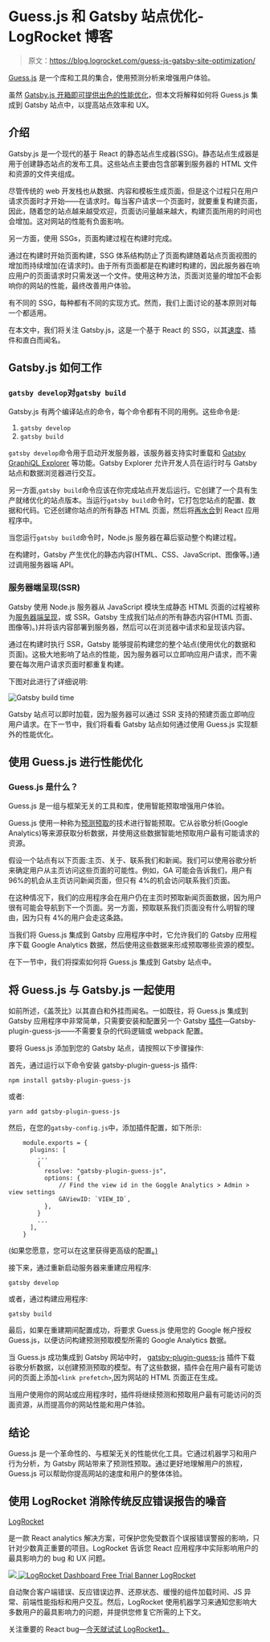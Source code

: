 # Guess.js 和 Gatsby 站点优化- LogRocket 博客

> 原文：<https://blog.logrocket.com/guess-js-gatsby-site-optimization/>

[Guess.js](https://guess-js.github.io/) 是一个库和工具的集合，使用预测分析来增强用户体验。

虽然 [Gatsby.js 开箱即可提供出色的性能优化](https://blog.logrocket.com/is-gatsby-really-that-great-e7b19c4c1c05/)，但本文将解释如何将 Guess.js 集成到 Gatsby 站点中，以提高站点效率和 UX。

## 介绍

Gatsby.js 是一个现代的基于 React 的静态站点生成器(SSG)。静态站点生成器是用于创建静态站点的发布工具。这些站点主要由包含部署到服务器的 HTML 文件和资源的文件夹组成。

尽管传统的 web 开发栈也从数据、内容和模板生成页面，但是这个过程只在用户请求页面时才开始——在请求时。每当客户请求一个页面时，就要重复构建页面，因此，随着您的站点越来越受欢迎，页面访问量越来越大，构建页面所用的时间也会增加。这对网站的性能有负面影响。

另一方面，使用 SSGs，页面构建过程在构建时完成。

通过在构建时开始页面构建，SSG 体系结构防止了页面构建随着站点页面视图的增加而持续增加(在请求时)。由于所有页面都是在构建时构建的，因此服务器在响应用户的页面请求时只需发送一个文件。使用这种方法，页面浏览量的增加不会影响你的网站的性能，最终改善用户体验。

有不同的 SSG，每种都有不同的实现方式。然而，我们上面讨论的基本原则对每一个都适用。

在本文中，我们将关注 Gatsby.js，这是一个基于 React 的 SSG，以其[速度](https://blog.logrocket.com/faster-page-load-times-with-link-prefetching/)、插件和直白而闻名。

## Gatsby.js 如何工作

### `gatsby develop`对`gatsby build`

Gatsby.js 有两个编译站点的命令，每个命令都有不同的用例。这些命令是:

1.  `gatsby develop`
2.  `gatsby build`

`gatsby develop`命令用于启动开发服务器，该服务器支持实时重载和 [Gatsby GraphiQL Explorer](https://www.gatsbyjs.com/docs/running-queries-with-graphiql/) 等功能。Gatsby Explorer 允许开发人员在运行时与 Gatsby 站点和数据浏览器进行交互。

另一方面,`gatsby build`命令应该在你完成站点开发后运行。它创建了一个具有生产就绪优化的站点版本。当运行`gatsby build`命令时，它打包您站点的配置、数据和代码。它还创建你站点的所有静态 HTML 页面，然后将[再水合](https://www.gatsbyjs.com/docs/glossary/#hydration)到 React 应用程序中。

当您运行`gatsby build`命令时，Node.js 服务器在幕后驱动整个构建过程。

在构建时，Gatsby 产生优化的静态内容(HTML、CSS、JavaScript、图像等。)通过调用服务器端 API。

### 服务器端呈现(SSR)

Gatsby 使用 Node.js 服务器从 JavaScript 模块生成静态 HTML 页面的过程被称为[服务器端呈现](https://blog.logrocket.com/prefetching-dynamic-routing-next-js/)，或 SSR。Gatsby 生成我们站点的所有静态内容(HTML 页面、图像等)。)并将该内容部署到服务器，然后可以在浏览器中请求和呈现该内容。

通过在构建时执行 SSR，Gatsby 能够提前构建您的整个站点(使用优化的数据和页面)。这极大地影响了站点的性能，因为服务器可以立即响应用户请求，而不需要在每次用户请求页面时都重复构建。

下图对此进行了详细说明:

![Gatsby build time](img/1b1793f51bfe69fc093ae77c4ddfe91a.png)

Gatsby 站点可以即时加载，因为服务器可以通过 SSR 支持的预建页面立即响应用户请求。在下一节中，我们将看看 Gatsby 站点如何通过使用 Guess.js 实现额外的性能优化。

## 使用 Guess.js 进行性能优化

### Guess.js 是什么？

Guess.js 是一组与框架无关的工具和库，使用智能预取增强用户体验。

Guess.js 使用一种称为[预测预取](https://blog.logrocket.com/using-resource-hints-to-optimize-performance/)的技术进行智能预取。它从谷歌分析(Google Analytics)等来源获取分析数据，并使用这些数据智能地预取用户最有可能请求的资源。

假设一个站点有以下页面:主页、关于、联系我们和新闻。我们可以使用谷歌分析来确定用户从主页访问这些页面的可能性。例如，GA 可能会告诉我们，用户有 96%的机会从主页访问新闻页面，但只有 4%的机会访问联系我们页面。

在这种情况下，我们的应用程序会在用户仍在主页时预取新闻页面数据，因为用户很有可能会导航到下一个页面。另一方面，预取联系我们页面没有什么明智的理由，因为只有 4%的用户会走这条路。

当我们将 Guess.js 集成到 Gatsby 应用程序中时，它允许我们的 Gatsby 应用程序下载 Google Analytics 数据，然后使用这些数据来形成预取哪些资源的模型。

在下一节中，我们将探索如何将 Guess.js 集成到 Gatsby 站点中。

## 将 Guess.js 与 Gatsby.js 一起使用

如前所述，《盖茨比》以其直白和外挂而闻名。一如既往，将 Guess.js 集成到 Gatsby 应用程序中非常简单，只需要安装和配置另一个 Gatsby [插件](https://www.gatsbyjs.com/plugins/gatsby-plugin-guess-js/)—Gatsby-plugin-guess-js——不需要复杂的代码逻辑或 webpack 配置。

要将 Guess.js 添加到您的 Gatsby 站点，请按照以下步骤操作:

首先，通过运行以下命令安装 gatsby-plugin-guess-js 插件:

```
npm install gatsby-plugin-guess-js
```

或者:

```
yarn add gatsby-plugin-guess-js
```

然后，在您的`gatsby-config.js`中，添加插件配置，如下所示:

```
    module.exports = { 
      plugins: [
        ...
        { 
          resolve: "gatsby-plugin-guess-js", 
          options: { 
              // Find the view id in the Goggle Analytics > Admin > view settings
              GAViewID: `VIEW_ID`,
          }, 
        }
        ...
      ], 
    }

```

(如果您愿意，您可以在这里获得更高级的配置[。)](https://www.gatsbyjs.com/plugins/gatsby-plugin-guess-js/#how-to-use)

接下来，通过重新启动服务器来重建应用程序:

```
gatsby develop
```

或者，通过构建应用程序:

```
gatsby build
```

最后，如果在重建期间配置成功，将要求 Guess.js 使用您的 Google 帐户授权 Guess.js，以便访问构建预测预取模型所需的 Google Analytics 数据。

当 Guess.js 成功集成到 Gatsby 网站中时， [gatsby-plugin-guess-js](https://www.gatsbyjs.com/plugins/gatsby-plugin-guess-js/) 插件下载谷歌分析数据，以创建预测预取的模型。有了这些数据，插件会在用户最有可能访问的页面上添加`<link prefetch>`,因为网站的 HTML 页面正在生成。

当用户使用你的网站或应用程序时，插件将继续预测和预取用户最有可能访问的页面资源，从而提高你的网站性能和用户体验。

## 结论

Guess.js 是一个革命性的、与框架无关的性能优化工具。它通过机器学习和用户行为分析，为 Gatsby 网站带来了预测性预取。通过更好地理解用户的旅程，Guess.js 可以帮助你提高网站的速度和用户的整体体验。

## 使用 LogRocket 消除传统反应错误报告的噪音

[LogRocket](https://lp.logrocket.com/blg/react-signup-issue-free)

是一款 React analytics 解决方案，可保护您免受数百个误报错误警报的影响，只针对少数真正重要的项目。LogRocket 告诉您 React 应用程序中实际影响用户的最具影响力的 bug 和 UX 问题。

[![](img/f300c244a1a1cf916df8b4cb02bec6c6.png) ](https://lp.logrocket.com/blg/react-signup-general) [ ![LogRocket Dashboard Free Trial Banner](img/d6f5a5dd739296c1dd7aab3d5e77eeb9.png) ](https://lp.logrocket.com/blg/react-signup-general) [LogRocket](https://lp.logrocket.com/blg/react-signup-issue-free)

自动聚合客户端错误、反应错误边界、还原状态、缓慢的组件加载时间、JS 异常、前端性能指标和用户交互。然后，LogRocket 使用机器学习来通知您影响大多数用户的最具影响力的问题，并提供您修复它所需的上下文。

关注重要的 React bug—[今天就试试 LogRocket】。](https://lp.logrocket.com/blg/react-signup-issue-free)